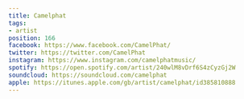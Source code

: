 ```yaml
---
title: Camelphat
tags:
- artist
position: 166
facebook: https://www.facebook.com/CamelPhat/
twitter: https://twitter.com/CamelPhat
instagram: https://www.instagram.com/camelphatmusic/
spotify: https://open.spotify.com/artist/240wlM8vDrf6S4zCyzGj2W
soundcloud: https://soundcloud.com/camelphat
apple: https://itunes.apple.com/gb/artist/camelphat/id385810888
---
```


